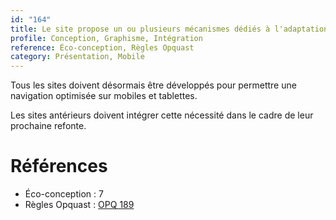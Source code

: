 ```yaml
---
id: "164"
title: Le site propose un ou plusieurs mécanismes dédiés à l'adaptation aux terminaux mobiles
profile: Conception, Graphisme, Intégration
reference: Éco-conception, Règles Opquast
category: Présentation, Mobile
---
```


Tous les sites doivent désormais être développés pour permettre une navigation optimisée sur mobiles et tablettes.

Les sites antérieurs doivent intégrer cette nécessité dans le cadre de leur prochaine refonte.

# Références

* Éco-conception : 7
* Règles Opquast : [OPQ 189](https://checklists.opquast.com/fr/assurance-qualite-web/le-site-propose-un-ou-plusieurs-mecanismes-dedies-a-ladaptation-aux-terminaux-mobiles)
